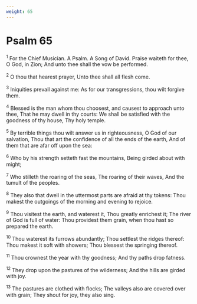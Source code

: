 ```yaml
---
weight: 65
---
```


# Psalm 65

<sup>1</sup> For the Chief Musician. A Psalm. A Song of David. Praise waiteth for thee, O God, in Zion; And unto thee shall the vow be performed. 

<sup>2</sup> O thou that hearest prayer, Unto thee shall all flesh come. 

<sup>3</sup> Iniquities prevail against me: As for our transgressions, thou wilt forgive them. 

<sup>4</sup> Blessed is the man whom thou choosest, and causest to approach unto thee, That he may dwell in thy courts: We shall be satisfied with the goodness of thy house, Thy holy temple. 

<sup>5</sup> By terrible things thou wilt answer us in righteousness, O God of our salvation, Thou that art the confidence of all the ends of the earth, And of them that are afar off upon the sea: 

<sup>6</sup> Who by his strength setteth fast the mountains, Being girded about with might; 

<sup>7</sup> Who stilleth the roaring of the seas, The roaring of their waves, And the tumult of the peoples. 

<sup>8</sup> They also that dwell in the uttermost parts are afraid at thy tokens: Thou makest the outgoings of the morning and evening to rejoice. 

<sup>9</sup> Thou visitest the earth, and waterest it, Thou greatly enrichest it; The river of God is full of water: Thou providest them grain, when thou hast so prepared the earth. 

<sup>10</sup> Thou waterest its furrows abundantly; Thou settlest the ridges thereof: Thou makest it soft with showers; Thou blessest the springing thereof. 

<sup>11</sup> Thou crownest the year with thy goodness; And thy paths drop fatness. 

<sup>12</sup> They drop upon the pastures of the wilderness; And the hills are girded with joy. 

<sup>13</sup> The pastures are clothed with flocks; The valleys also are covered over with grain; They shout for joy, they also sing. 


